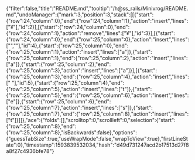 {"filter":false,"title":"README.md","tooltip":"/h@ss_rails/Minivrog/README.md","undoManager":{"mark":3,"position":3,"stack":[[{"start":{"row":24,"column":0},"end":{"row":24,"column":1},"action":"insert","lines":["¥"],"id":2}],[{"start":{"row":24,"column":0},"end":{"row":24,"column":1},"action":"remove","lines":["¥"],"id":3}],[{"start":{"row":24,"column":0},"end":{"row":25,"column":0},"action":"insert","lines":["",""],"id":4},{"start":{"row":25,"column":0},"end":{"row":25,"column":1},"action":"insert","lines":["a"]},{"start":{"row":25,"column":1},"end":{"row":25,"column":2},"action":"insert","lines":["a"]},{"start":{"row":25,"column":2},"end":{"row":25,"column":3},"action":"insert","lines":["a"]}],[{"start":{"row":25,"column":3},"end":{"row":25,"column":4},"action":"insert","lines":[" "],"id":5},{"start":{"row":25,"column":4},"end":{"row":25,"column":5},"action":"insert","lines":["t"]},{"start":{"row":25,"column":5},"end":{"row":25,"column":6},"action":"insert","lines":["e"]},{"start":{"row":25,"column":6},"end":{"row":25,"column":7},"action":"insert","lines":["s"]},{"start":{"row":25,"column":7},"end":{"row":25,"column":8},"action":"insert","lines":["t"]}]]},"ace":{"folds":[],"scrolltop":0,"scrollleft":0,"selection":{"start":{"row":25,"column":8},"end":{"row":25,"column":8},"isBackwards":false},"options":{"guessTabSize":true,"useWrapMode":false,"wrapToView":true},"firstLineState":0},"timestamp":1593839532034,"hash":"d49d731247acd2b17513d27f8a8f27c4936bfe78"}